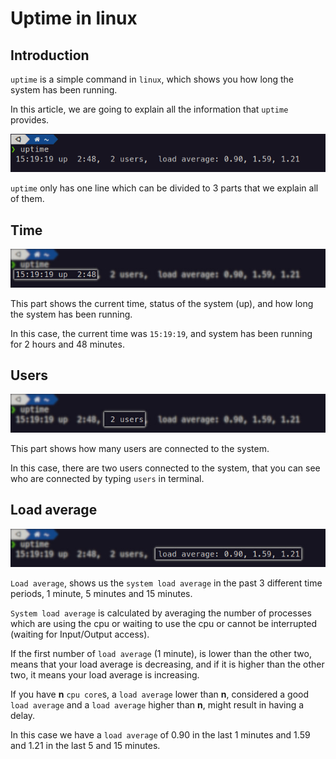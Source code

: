 # Uptime in linux

## Introduction

`uptime` is a simple command in `linux`, which shows you
how long the system has been running.

In this article, we are going to explain all the
information that `uptime` provides.

![Uptime](media/figures/uptime_linux.png)

`uptime` only has one line which can be divided to
3 parts that we explain all of them.

## Time

![time](media/figures/uptime_part1_time.jpg)

This part shows the current time, status of the system
(up), and how long the system has been running.

In this case, the current time was `15:19:19`, and
system has been running for 2 hours and 48 minutes.

## Users

![users](media/figures/uptime_part2_users.jpg)

This part shows how many users are connected to
the system.

In this case, there are two users connected to
the system, that you can see who are connected by
typing `users` in terminal.

## Load average

![load average](media/figures/uptime_part3_loadaverage.jpg)

`Load average`, shows us the `system load average` in
the past 3 different time periods, 1 minute,
5 minutes and 15 minutes.

`System load average` is calculated by averaging
the number of processes which are using the cpu
or waiting to use the cpu or cannot be interrupted
(waiting for Input/Output access).

If the first number of `load average` (1 minute),
is lower than the other two, means that your load
average is decreasing, and if it is higher than
the other two, it means your load average is
increasing.

If you have **n** `cpu core`s, a `load average`
lower than **n**, considered a good `load average`
and a `load average` higher than **n**, might result
in having a delay.

In this case we have a `load average` of 0.90 in
the last 1 minutes and 1.59 and 1.21 in the last 5
and 15 minutes.
